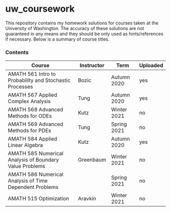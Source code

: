# uw_coursework
This repository contains my homework solutions for courses taken at the University of Washington. The accuracy of these solutions are not guaranteed in any means and they should be only used as hints/references if necessary. Below is a summary of course titles.

###  Contents
Course | Instructor | Term | Uploaded
-|-|-|-
AMATH 561 Intro to Probability and Stochastic Processes | Bozic | Autumn 2020  | yes
AMATH 567 Applied Complex Analysis | Tung  | Autumn 2020  | yes
AMATH 568 Advanced Methods for ODEs | Kutz | Winter 2021  | no
AMATH 569 Advanced Methods for PDEs | Tung | Spring 2021 | no
AMATH 584 Applied Linear Algebra | Kutz | Autumn 2020 | yes
AMATH 585 Numerical Analysis of Boundary Value Problems | Greenbaum    | Winter 2021 | no
AMATH 586 Numerical Analysis of Time Dependent Problems |    | Spring 2021 | no 
AMATH 515 Optimization | Aravkin  | Winter 2021 | no 
